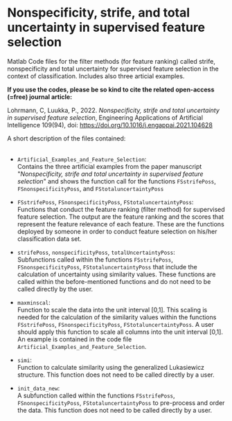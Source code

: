 # Nonspecificity, strife, and total uncertainty in supervised feature selection
Matlab Code files for the filter methods (for feature ranking) called strife, nonspecificity and total uncertainty for supervised feature selection in the context of classification. Includes also three articial examples. 

**If you use the codes, please be so kind to cite the related open-access (=free) journal article:**

Lohrmann, C, Luukka, P., 2022. *Nonspecificity, strife and total uncertainty in supervised feature selection*, Engineering Applications of Artificial Intelligence 109(94), doi: https://doi.org/10.1016/j.engappai.2021.104628



A short description of the files contained:
<br />
<br />

- `Artificial_Examples_and_Feature_Selection`: <br />
Contains the three artificial examples from the paper manuscript "*Nonspecificity, strife and total uncertainty in supervised feature selection*" and shows the function call for the functions `FSstrifePoss`, `FSnonspecificityPoss`, and `FStotaluncertaintyPoss`

- `FSstrifePoss`, `FSnonspecificityPoss`, `FStotaluncertaintyPoss`: <br />
Functions that conduct the feature ranking (filter method) for supervised feature selection. The output are the feature ranking and the scores that represent the feature relevance of each feature. These are the functions deployed by someone in order to conduct feature selection on his/her classification data set.

- `strifePoss`, `nonspecificityPoss`, `totalUncertaintyPoss`: <br />
Subfunctions called within the functions `FSstrifePoss`, `FSnonspecificityPoss`, `FStotaluncertaintyPoss` that include the calculation of uncertainty using similarity values. These functions are called within the before-mentioned functions and do not need to be called directly by the user.

- `maxminscal`: <br />
Function to scale the data into the unit interval [0,1]. This scaling is needed for the calculation of the similarity values within the functions `FSstrifePoss`, `FSnonspecificityPoss`, `FStotaluncertaintyPoss`. A user should apply this function to scale all columns into the unit interval [0,1]. An example is contained in the code file `Artificial_Examples_and_Feature_Selection`.

- `simi`: <br />
Function to calculate similarity using the generalized Lukasiewicz structure. This function does not need to be called directly by a user.

- `init_data_new`: <br />
A subfunction called within the functions `FSstrifePoss`, `FSnonspecificityPoss`, `FStotaluncertaintyPoss` to pre-process and order the data. This function does not need to be called directly by a user.

